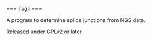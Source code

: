 === Tagli ===

A program to determine splice junctions from NGS data.

Released under GPLv2 or later.

